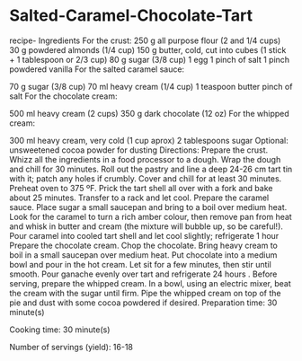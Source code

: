 # Salted-Caramel-Chocolate-Tart
recipe- 
Ingredients
For the crust:
250 g all purpose flour (2 and 1/4 cups)
30 g powdered almonds (1/4 cup)
150 g butter, cold, cut into cubes (1 stick + 1 tablespoon or 2/3 cup)
80 g sugar (3/8 cup)
1 egg
1 pinch of salt
1 pinch powdered vanilla
For the salted caramel sauce:

70 g sugar (3/8 cup)
70 ml heavy cream (1/4 cup)
1 teaspoon butter
pinch of salt
For the chocolate cream:

500 ml heavy cream (2 cups)
350 g dark chocolate (12 oz)
For the whipped cream:

300 ml heavy cream, very cold (1 cup aprox)
2 tablespoons sugar
Optional: unsweetened cocoa powder for dusting
Directions:
Prepare the crust. 
Whizz all the ingredients in a food processor to a dough. Wrap the dough and chill for 30 minutes. 
Roll out the pastry and line a deep 24-26 cm tart tin with it; patch any holes if crumbly. Cover and chill for at least 30 minutes.
Preheat oven to 375 ºF. Prick the tart shell all over with a fork and bake about 25 minutes.
Transfer to a rack and let cool.
Prepare the caramel sauce. 
Place sugar a small saucepan and bring to a boil over medium heat. Look for the caramel to turn a rich amber colour, then remove pan from heat and whisk in butter and cream (the mixture will bubble up, so be careful!). Pour caramel into cooled tart shell and let cool slightly; refrigerate 1 hour
Prepare the chocolate cream. Chop the chocolate. Bring heavy cream to boil in a small saucepan over medium heat.
Put chocolate into a medium bowl and pour in the hot cream. 
Let sit for a few minutes, then stir until smooth. Pour ganache evenly over tart and refrigerate 24 hours .
Before serving, prepare the whipped cream. In a bowl, using an electric mixer, beat the cream with the sugar until firm. 
Pipe the whipped cream on top of the pie and dust with some cocoa powdered if desired.
Preparation time: 30 minute(s)

Cooking time: 30 minute(s)

Number of servings (yield): 16-18
